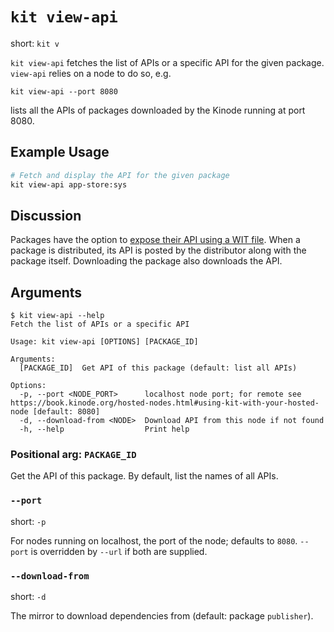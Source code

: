 # `kit view-api`

short: `kit v`

`kit view-api` fetches the list of APIs or a specific API for the given package.
`view-api` relies on a node to do so, e.g.

```
kit view-api --port 8080
```

lists all the APIs of packages downloaded by the Kinode running at port 8080.

## Example Usage

```bash
# Fetch and display the API for the given package
kit view-api app-store:sys
```

## Discussion

Packages have the option to [expose their API using a WIT file](../system/process/wit_apis.md).
When a package is distributed, its API is posted by the distributor along with the package itself.
Downloading the package also downloads the API.

## Arguments

```
$ kit view-api --help
Fetch the list of APIs or a specific API

Usage: kit view-api [OPTIONS] [PACKAGE_ID]

Arguments:
  [PACKAGE_ID]  Get API of this package (default: list all APIs)

Options:
  -p, --port <NODE_PORT>      localhost node port; for remote see https://book.kinode.org/hosted-nodes.html#using-kit-with-your-hosted-node [default: 8080]
  -d, --download-from <NODE>  Download API from this node if not found
  -h, --help                  Print help
```

### Positional arg: `PACKAGE_ID`

Get the API of this package.
By default, list the names of all APIs.

### `--port`

short: `-p`

For nodes running on localhost, the port of the node; defaults to `8080`.
`--port` is overridden by `--url` if both are supplied.

### `--download-from`

short: `-d`

The mirror to download dependencies from (default: package `publisher`).
